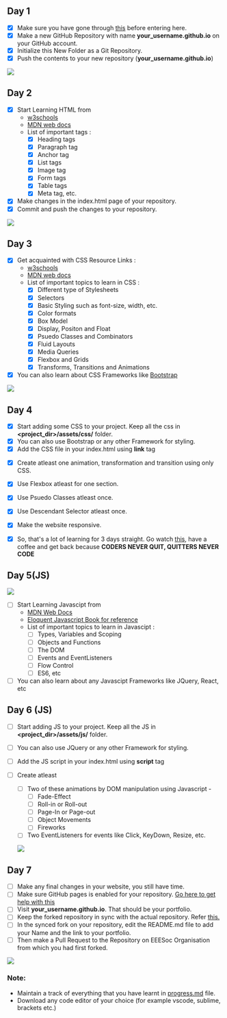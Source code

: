 ## Day 1
- [x] Make sure you have gone through <a href="https://github.com/EEESocbitmesra/DEV_WEEK#tasks">this</a> before entering here.
- [x] Make a new GitHub Repository with name **your_username.github.io** on your GitHub account.
- [x] Initialize this New Folder as a Git Repository.
- [x] Push the contents to your new repository (**your_username.github.io**)

![](../memes/m8.jpeg)

## Day 2
- [x] Start Learning HTML from 
    - <a href="https://www.w3schools.com/html/default.asp">w3schools</a>
    - <a href="https://developer.mozilla.org/en-US/docs/Web/HTML">MDN web docs</a>
    - List of important tags :
        - [x] Heading tags
        - [x] Paragraph tag
        - [x] Anchor tag
        - [x] List tags
        - [x] Image tag
        - [x] Form tags
        - [x] Table tags
        - [x] Meta tag, etc.
- [x] Make changes in the index.html page of your repository.
- [x] Commit and push the changes to your repository.

![](../memes/m5.jpeg)
## Day 3
- [x] Get acquainted with CSS
    Resource Links :
    - <a href="https://www.w3schools.com/css/default.asp">w3schools</a>
    - <a href="https://developer.mozilla.org/en-US/docs/Web/CSS">MDN web docs</a>
    - List of important topics to learn in CSS :
        - [x] Different type of Stylesheets
        - [x] Selectors
        - [x] Basic Styling such as font-size, width, etc.
        - [x] Color formats
        - [x] Box Model
        - [x] Display, Positon and Float
        - [x] Psuedo Classes and Combinators
        - [x] Fluid Layouts
        - [x] Media Queries
        - [x] Flexbox and Grids
        - [x] Transforms, Transitions and Animations 
- [x] You can also learn about CSS Frameworks like <a href="https://getbootstrap.com/">Bootstrap</a>

![](../memes/m13.jpeg)

## Day 4
- [x] Start adding some CSS to your project. Keep all the css in **<project_dir>/assets/css/** folder.
- [x] You can also use Bootstrap or any other Framework for styling.
- [x] Add the CSS file in your index.html using **link** tag

<!-- Add some specific tasks to be performed using html. For example, use of @media, zoom on hover etc. etc -->
- [x] Create atleast one animation, transformation and transition using only CSS.
- [x] Use Flexbox atleast for one section.
- [x] Use Psuedo Classes atleast once.
- [x] Use Descendant Selector atleast once.
- [x] Make the website responsive.

- [x] So, that's a lot of learning for 3 days straight. Go watch <a href="https://www.youtube.com/watch?v=D8c4JZW73cM">this</a>, have  a coffee and get back because **CODERS NEVER QUIT, QUITTERS NEVER CODE**

## Day 5(JS)

![](../memes/m6.jpeg)
- [ ] Start Learning Javascipt from 
    - <a href="https://developer.mozilla.org/en-US/docs/Web/JavaScript/Guide">MDN Web Docs</a>
    - <a href="https://eloquentjavascript.net/">Eloquent Javascript Book for reference</a>
    - List of important topics to learn in Javascipt :
        - [ ] Types, Variables and Scoping
        - [ ] Objects and Functions
        - [ ] The DOM
        - [ ] Events and EventListeners
        - [ ] Flow Control
        - [ ] ES6, etc
- [ ] You can also learn about any Javascipt Frameworks like JQuery, React, etc
    
## Day 6 (JS)
- [ ] Start adding JS to your project. Keep all the JS in **<project_dir>/assets/js/** folder.
- [ ] You can also use JQuery or any other Framework for styling.
- [ ] Add the JS script in your index.html using **script** tag

- [ ] Create atleast 
   - [ ] Two of these animations by DOM manipulation using Javascript -
        - [ ] Fade-Effect
        - [ ] Roll-in or Roll-out
        - [ ] Page-In or Page-out
        - [ ] Object Movements
        - [ ] Fireworks
   - [ ] Two EventListeners for events like Click, KeyDown, Resize, etc.
   
   ![](../memes/m3.jpeg)

## Day 7
- [ ] Make any final changes in your website, you still have time.
- [ ] Make sure GitHub pages is enabled for your repository. <a href="https://help.github.com/en/enterprise/2.13/user/articles/configuring-a-publishing-source-for-github-pages">Go here to get help with this</a>
- [ ] Visit **your_username.github.io**. That should be your portfolio.
- [ ] Keep the forked repository in sync with the actual repository. Refer <a href="https://gist.github.com/CristinaSolana/1885435">this.</a>
- [ ] In the synced fork on your repository, edit the README.md file to add your Name and the link to your portfolio.
- [ ] Then make a Pull Request to the Repository on EEESoc Organisation from which you had first forked.

![](../memes/m10.jpeg)

### Note:
- Maintain a track of everything that you have learnt in <a href="./progress.md">progress.md</a> file.
- Download any code editor of your choice (for example vscode, sublime, brackets etc.)
